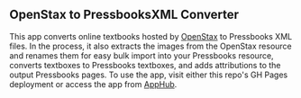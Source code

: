 ## OpenStax to PressbooksXML Converter

This app converts online textbooks hosted by [OpenStax](https://openstax.org) to Pressbooks XML files. In the process, it also extracts the images from the OpenStax resource and renames them for easy bulk import into your Pressbooks resource, converts textboxes to Pressbooks textboxes, and adds attributions to the output Pressbooks pages. To use the app, visit either this repo's GH Pages deployment or access the app from [AppHub](https://fanshaweoerdesign.github.io/AppHub/).

